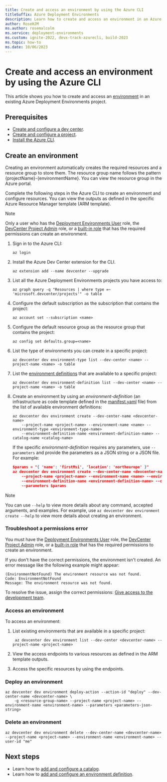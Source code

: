 ```yaml
---
title: Create and access an environment by using the Azure CLI
titleSuffix: Azure Deployment Environments
description: Learn how to create and access an environment in an Azure Deployment Environments project by using the Azure CLI.
author: RoseHJM
ms.author: rosemalcolm
ms.service: deployment-environments
ms.custom: ignite-2022, devx-track-azurecli, build-2023
ms.topic: how-to
ms.date: 10/06/2023
---
```


# Create and access an environment by using the Azure CLI

This article shows you how to create and access an [environment](concept-environments-key-concepts.md#environments) in an existing Azure Deployment Environments project.

## Prerequisites

- [Create and configure a dev center](quickstart-create-and-configure-devcenter.md).
- [Create and configure a project](quickstart-create-and-configure-projects.md).
- [Install the Azure CLI](/cli/azure/install-azure-cli).

## Create an environment

Creating an environment automatically creates the required resources and a resource group to store them. The resource group name follows the pattern {projectName}-{environmentName}. You can view the resource group in the Azure portal.

Complete the following steps in the Azure CLI to create an environment and configure resources. You can view the outputs as defined in the specific Azure Resource Manager template (ARM template).

> [!NOTE]
> Only a user who has the [Deployment Environments User](how-to-configure-deployment-environments-user.md) role, the [DevCenter Project Admin](how-to-configure-project-admin.md) role, or a [built-in role](../role-based-access-control/built-in-roles.md) that has the required permissions can create an environment.

1. Sign in to the Azure CLI:

    ```azurecli
    az login
    ```

1. Install the Azure Dev Center extension for the CLI.

   ```azurecli
   az extension add --name devcenter --upgrade
   ```

1. List all the Azure Deployment Environments projects you have access to:

   ```azurecli
   az graph query -q "Resources | where type =~ 'microsoft.devcenter/projects'" -o table
   ```

1. Configure the default subscription as the subscription that contains the project:

   ```azurecli
   az account set --subscription <name>
   ```

1. Configure the default resource group as the resource group that contains the project:

   ```azurecli
   az config set defaults.group=<name>
   ```

1. List the type of environments you can create in a specific project:

   ```azurecli
   az devcenter dev environment-type list --dev-center <name> --project-name <name> -o table
   ```

1. List the [environment definitions](concept-environments-key-concepts.md#environment-definitions) that are available to a specific project:

   ```azurecli
   az devcenter dev environment-definition list --dev-center <name> --project-name <name> -o table
   ```

1. Create an environment by using an *environment-definition* (an infrastructure as code template defined in the [manifest.yaml](configure-environment-definition.md#add-a-new-environment-definition) file) from the list of available environment definitions:

   ```azurecli
   az devcenter dev environment create --dev-center-name <devcenter-name>
       --project-name <project-name> --environment-name <name> --environment-type <environment-type-name>
       --environment-definition-name <environment-definition-name> --catalog-name <catalog-name>
   ```

    If the specific *environment-definition* requires any parameters, use `--parameters` and provide the parameters as a JSON string or a JSON file. For example:

   ```json
   $params = "{ 'name': 'firstMsi', 'location': 'northeurope' }"
   az devcenter dev environment create --dev-center-name <devcenter-name>
       --project-name <project-name> --environment-name <name> --environment-type <environment-type-name>
       --environment-definition-name <environment-definition-name> --catalog-name <catalog-name>
       --parameters $params
   ```

> [!NOTE]
> You can use `--help` to view more details about any command, accepted arguments, and examples. For example, use `az devcenter dev environment create --help` to view more details about creating an environment.

### Troubleshoot a permissions error

You must have the [Deployment Environments User](how-to-configure-deployment-environments-user.md) role, the [DevCenter Project Admin](how-to-configure-project-admin.md) role, or a [built-in role](../role-based-access-control/built-in-roles.md) that has the required permissions to create an environment.

If you don't have the correct permissions, the environment isn't created. An error message like the following example might appear:

```output
(EnvironmentNotFound) The environment resource was not found.
Code: EnvironmentNotFound
Message: The environment resource was not found.
```

To resolve the issue, assign the correct permissions: [Give access to the development team](quickstart-create-and-configure-projects.md#give-access-to-the-development-team).

### Access an environment

To access an environment:

1. List existing environments that are available in a specific project:

   ```azurecli
    az devcenter dev environment list --dev-center <devcenter-name> --project-name <project-name>
   ```

1. View the access endpoints to various resources as defined in the ARM template outputs.
1. Access the specific resources by using the endpoints.
 
### Deploy an environment

```azurecli
az devcenter dev environment deploy-action --action-id "deploy" --dev-center-name <devcenter-name> \
    -g <resource-group-name> --project-name <project-name> --environment-name <environment-name> --parameters <parameters-json-string>
```

### Delete an environment

```azurecli
az devcenter dev environment delete --dev-center-name <devcenter-name>  --project-name <project-name> --environment-name <environment-name> --user-id "me"
```

## Next steps

- Learn how to [add and configure a catalog](how-to-configure-catalog.md).
- Learn how to [add and configure an environment definition](configure-environment-definition.md).
